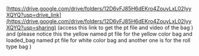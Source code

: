 [https://drive.google.com/drive/folders/12D6vFJ85H6dEKro4ZouyLxL02IyyXQYQ?usp=drive_link](https://drive.google.com/drive/folders/12D6vFJ85H6dEKro4ZouyLxL02IyyXQYQ?usp=sharing)    (access this link to get the pt file and video of the bag ) and (please notice this the yellow named pt file for the yellow color bag and loaded_bag named pt file for white color bag and another one is for the roll type bag )

